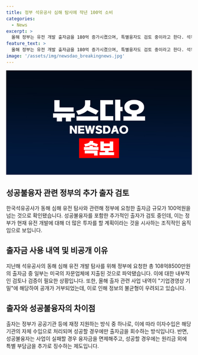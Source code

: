 ```yaml
---
title: 정부 석유공사 심해 탐사에 작년 100억 소비
categories:
  - News
excerpt: >
  올해 정부는 유전 개발 출자금을 180억 증가시켰으며, 특별융자도 검토 중이라고 한다. 석유공사가 출자금을 요청한 명목과 관련된 내역은 공개되지 않았고, 이에 대한 논란이 일고 있다. 특히, 출자금이 액트지오에 지출되는 것과 관련한 의혹도 제기되고 있다. 석유공사는 지난 5년간 정부에 배당한 것이 없는 반면, 정부는 올해 출자금 증가와 함께 성공불융자도 활용할 계획이라고 한다. 이에 대한 국회의 논란과 함께 공개되지 않는 내역에 대한 요구가 제기되고 있다.
feature_text: >
  올해 정부는 유전 개발 출자금을 180억 증가시켰으며, 특별융자도 검토 중이라고 한다. 석유공사가 출자금을 요청한 명목과 관련된 내역은 공개되지 않았고, 이에 대한 논란이 일고 있다. 특히, 출자금이 액트지오에 지출되는 것과 관련한 의혹도 제기되고 있다. 석유공사는 지난 5년간 정부에 배당한 것이 없는 반면, 정부는 올해 출자금 증가와 함께 성공불융자도 활용할 계획이라고 한다. 이에 대한 국회의 논란과 함께 공개되지 않는 내역에 대한 요구가 제기되고 있다.
image: '/assets/img/newsdao_breakingnews.jpg'
---
```


<p><img src="/assets/img/newsdao_breakingnews.jpg" alt="implanttips 속보" /></p>

<h2 data-ke-size="size26">성공불융자 관련 정부의 추가 출자 검토</h2>

<p data-ke-size="size16">한국석유공사가 동해 심해 유전 탐사와 관련해 정부에 요청한 출자금 규모가 100억원을 넘는 것으로 확인됐습니다. 성공불융자를 포함한 추가적인 출자가 검토 중인데, 이는 정부가 현재 유전 개발에 대해 더 많은 투자를 할 계획이라는 것을 시사하는 조직적인 움직임으로 보입니다.</p>

<h2 data-ke-size="size26">출자금 사용 내역 및 비공개 이유</h2>

<p data-ke-size="size16">지난해 석유공사의 동해 심해 유전 개발 탐사를 위해 정부에 요청한 총 108억8500만원의 출자금 중 일부는 미국의 자문업체에 지출된 것으로 파악됐습니다. 이에 대한 내부적인 검토나 검증이 필요한 상황입니다. 또한, 올해 출자 관련 사업 내역이 "기업경영상 기밀"에 해당하여 공개가 거부되었는데, 이로 인해 정보의 불균형이 우려되고 있습니다.</p>

<h2 data-ke-size="size26">출자와 성공불융자의 차이점</h2>

<p data-ke-size="size16">출자는 정부가 공공기관 등에 재정 지원하는 방식 중 하나로, 이에 따라 이자수입은 해당 기관의 자체 수입으로 처리되며 성공할 경우에만 출자금을 회수하는 방식입니다. 반면, 성공불융자는 사업이 실패할 경우 융자금을 면제해주고, 성공할 경우에는 원리금 외에 특별 부담금을 추가로 징수하는 제도입니다.</p>


